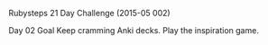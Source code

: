 Rubysteps 21 Day Challenge (2015-05 002)

Day 02 Goal
Keep cramming Anki decks.
Play the inspiration game.
